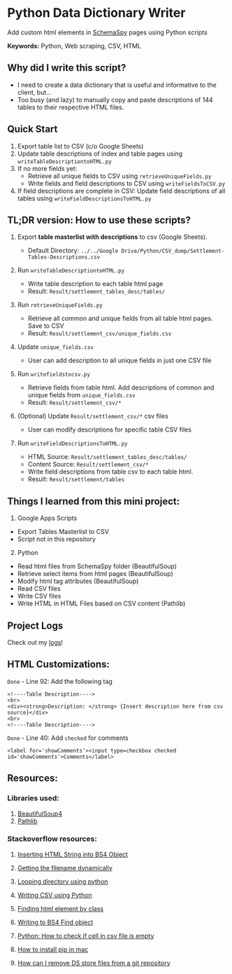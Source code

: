 # Python Data Dictionary Writer
Add custom html elements in [SchemaSpy](http://schemaspy.sourceforge.net/) pages using Python scripts

**Keywords:** Python, Web scraping, CSV, HTML


## Why did I write this script?
* I need to create a data dictionary that is useful and informative to the client, but...
* Too busy (and lazy) to manually copy and paste descriptions of 144 tables to their respective HTML files.

## Quick Start

1. Export table list to CSV (c/o Google Sheets)
2. Update table descriptions of index and table pages using `writeTableDescriptiontoHTML.py`
3. If no more fields yet: 
   * Retrieve all unique fields to CSV using `retrieveUniqueFields.py`
   * Write fields and field descriptions to CSV using `writeFieldsToCSV.py`
4. If field descriptions are complete in CSV: Update field descriptions of all tables using `writeFieldDescriptionsToHTML.py`

## TL;DR version: How to use these scripts?

1. Export **table masterlist with descriptions** to csv (Google Sheets). 
	* Default Directory: `../../Google Drive/Python/CSV_dump/Settlement-Tables-Descriptions.csv`
	
2. Run `writeTableDescriptiontoHTML.py`
	* Write table description to each table html page
	* Result: `Result/settlement_tables_desc/tables/`
	
3. Run `retrieveUniqueFields.py`
	* Retrieve all common and unique fields from all table html pages. Save to CSV
	* Result: `Result/settlement_csv/unique_fields.csv`
	
3. Update `unique_fields.csv`
	* User can add description to all unique fields in just one CSV file
	
4. Run `writefieldstocsv.py` 
    * Retrieve fields from table html. Add descriptions of common and unique fields from `unique_fields.csv`
    * Result: `Result/settlement_csv/*`
    
5. (Optional) Update `Result/settlement_csv/*`  csv files
	* User can modify descriptions for specific table CSV files
	
6. Run `writeFieldDescriptionsToHTML.py`
	* HTML Source: `Result/settlement_tables_desc/tables/`
	* Content Source: `Result/settlement_csv/*`
	* Write field descriptions from table csv to each table html.
	* Result: `Result/settlement/tables`


## Things I learned from this mini project:

1. Google Apps Scripts
- Export Tables Masterlist to CSV
- Script not in this repository

2. Python 
- Read html files from SchemaSpy folder (BeautifulSoup)
- Retrieve select items from html pages (BeautifulSoup)
- Modify html tag attributes (BeautifulSoup)
- Read CSV files 
- Write CSV files
- Write HTML in HTML Files based on CSV content (Pathlib)


## Project Logs


Check out my [logs](https://github.com/eyana-m/python-data-dictionary-writer/blob/master/Logs.md)!


## HTML Customizations:

`Done` - Line 92: Add the following tag

```
<!----Table Description---->
<br>
<div><strong>Description: </strong> {Insert description here from csv source}</div>
<br>
<!----Table Description---->
```

`Done` - Line 40: Add `checked` for comments

```
<label for='showComments'><input type=checkbox checked id='showComments'>Comments</label>
```

## Resources:

### Libraries used:

1. [BeautifulSoup4](https://www.crummy.com/software/BeautifulSoup/)
2. [Pathlib](https://docs.python.org/3/library/pathlib.html)

### Stackoverflow resources:

1. [Inserting HTML String into BS4 Object](https://stackoverflow.com/questions/31229981/insert-html-string-into-beautifulsoup-object)

2. [Getting the filename dynamically](https://stackoverflow.com/questions/678236/how-to-get-the-filename-without-the-extension-from-a-path-in-python)

3. [Looping directory using python]( https://stackoverflow.com/questions/10377998/how-can-i-iterate-over-files-in-a-given-directory)

4. [Writing CSV using Python](https://stackoverflow.com/questions/14037540/writing-a-python-list-of-lists-to-a-csv-file)

5. [Finding html element by class](https://stackoverflow.com/questions/5041008/how-to-find-elements-by-class)

6. [Writing to BS4 Find object](https://stackoverflow.com/questions/17610438/beautifulsoup-insert-text-var-into-every-given-td-class)

7. [Python: How to check if cell in csv file is empty](https://stackoverflow.com/questions/34192705/python-how-to-check-if-cell-in-csv-file-is-empty)

8. [How to install pip in mac](https://stackoverflow.com/questions/17271319/how-do-i-install-pip-on-macos-or-os-x)

9. [How can I remove DS store files from a git repository](https://stackoverflow.com/questions/107701/how-can-i-remove-ds-store-files-from-a-git-repository)

